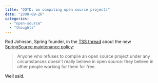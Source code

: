```yaml
---
title: "QOTD: on compiling open source projects"
date: "2008-09-26"
categories: 
  - "open-source"
  - "thoughts"
---
```


Rod Johnson, Spring founder, in the [TSS thread](http://www.theserverside.com/news/thread.tss?thread_id=50727) about the new [SpringSource maintenance policy](http://www.springsource.com/products/enterprise/maintenancepolicy/faq):

> Anyone who refuses to compile an open source project under any circumstances doesn't really believe in open source: they believe in other people working for them for free.

Well said.
